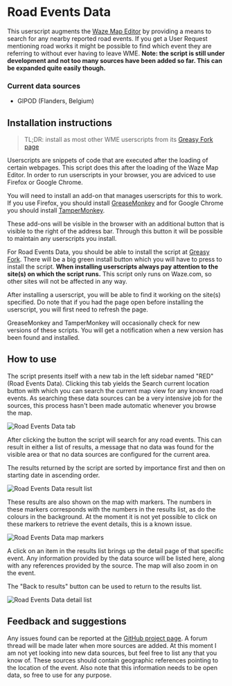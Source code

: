 # Road Events Data

This userscript augments the [Waze Map Editor](https://www.waze.com/editor/) by providing a means to search for any nearby reported road events. If you get a User Request mentioning road works it might be possible to find which event they are referring to without ever having to leave WME.
__Note: the script is still under development and not too many sources have been added so far. This can be expanded quite easily though.__

### Current data sources

- GIPOD (Flanders, Belgium)

## Installation instructions

> TL;DR: install as most other WME userscripts from its [Greasy Fork page](https://greasyfork.org/nl/scripts/13316-wme-road-events-data)

Userscripts are snippets of code that are executed after the loading of certain webpages. This script does this after the loading of the Waze Map Editor. In order to run userscripts in your browser, you are adviced to use Firefox or Google Chrome.

You will need to install an add-on that manages userscripts for this to work. If you use Firefox, you should install [GreaseMonkey](https://addons.mozilla.org/firefox/addon/greasemonkey/) and for Google Chrome you should install [TamperMonkey](https://chrome.google.com/webstore/detail/tampermonkey/dhdgffkkebhmkfjojejmpbldmpobfkfo).

These add-ons will be visible in the browser with an additional button that is visible to the right of the address bar. Through this button it will be possible to maintain any userscripts you install.

For Road Events Data, you should be able to install the script at [Greasy Fork](https://greasyfork.org/nl/scripts/13316-wme-road-events-data). There will be a big green install button which you will have to press to install the script.
__When installing userscripts always pay attention to the site(s) on which the script runs.__ This script only runs on Waze.com, so other sites will not be affected in any way.

After installing a userscript, you will be able to find it working on the site(s) specified. Do note that if you had the page open before installing the userscript, you will first need to refresh the page.

GreaseMonkey and TamperMonkey will occasionally check for new versions of these scripts. You will get a notification when a new version has been found and installed.

## How to use

The script presents itself with a new tab in the left sidebar named "RED" (Road Events Data). Clicking this tab yields the Search current location button with which you can search the current map view for any known road events.
As searching these data sources can be a very intensive job for the sources, this process hasn't been made automatic whenever you browse the map.

![Road Events Data tab](https://tomputtemans.com/waze-scripts/images/RED-1.png)

After clicking the button the script will search for any road events. This can result in either a list of results, a message that no data was found for the visible area or that no data sources are configured for the current area. 

The results returned by the script are sorted by importance first and then on starting date in ascending order.

![Road Events Data result list](https://tomputtemans.com/waze-scripts/images/RED-2.png)

These results are also shown on the map with markers. The numbers in these markers corresponds with the numbers in the results list, as do the colours in the background. At the moment it is not yet possible to click on these markers to retrieve the event details, this is a known issue.

![Road Events Data map markers](https://tomputtemans.com/waze-scripts/images/RED-3.jpg)

A click on an item in the results list brings up the detail page of that specific event. Any information provided by the data source will be listed here, along with any references provided by the source. The map will also zoom in on the event.

The "Back to results" button can be used to return to the results list.

![Road Events Data detail list](https://tomputtemans.com/waze-scripts/images/RED-4.png)

## Feedback and suggestions

Any issues found can be reported at the [GitHub project page](https://github.com/Glodenox/wme-gipod/issues). A forum thread will be made later when more sources are added. At this moment I am not yet looking into new data sources, but feel free to list any that you know of. These sources should contain geographic references pointing to the location of the event. Also note that this information needs to be open data, so free to use for any purpose.